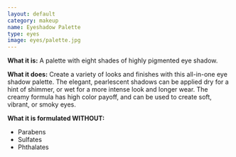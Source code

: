 ```yaml
---
layout: default
category: makeup
name: Eyeshadow Palette
type: eyes
image: eyes/palette.jpg
---
```


**What it is:** 
A palette with eight shades of highly pigmented eye shadow. 

**What it does:** 
Create a variety of looks and finishes with this all-in-one eye shadow palette. The elegant, pearlescent shadows can be applied dry for a hint of shimmer, or wet for a more intense look and longer wear. The creamy formula has high color payoff, and can be used to create soft, vibrant, or smoky eyes. 

**What it is formulated WITHOUT:** 
- Parabens 
- Sulfates 
- Phthalates